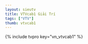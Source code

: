 ```yaml
---
layout: sieutv
title: VTVcab1 Giải Trí
tags: ["VTV"]
thumb: vtvcab1
---
```

{% include tvpro key="vn_vtvcab1" %}